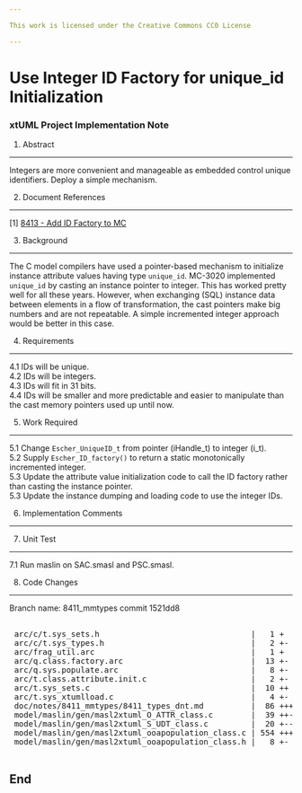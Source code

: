 ```yaml
---

This work is licensed under the Creative Commons CC0 License

---
```


# Use Integer ID Factory for unique_id Initialization
### xtUML Project Implementation Note

1. Abstract
-----------
Integers are more convenient and manageable as embedded control unique
identifiers.  Deploy a simple mechanism.

2. Document References
----------------------
[1] [8413 - Add ID Factory to MC](https://support.onefact.net/issues/8413)  

3. Background
-------------
The C model compilers have used a pointer-based mechanism to initialize
instance attribute values having type `unique_id`.  MC-3020 implemented
`unique_id` by casting an instance pointer to integer.  This has worked
pretty well for all these years.  However, when exchanging (SQL) instance
data between elements in a flow of transformation, the cast pointers
make big numbers and are not repeatable.  A simple incremented integer
approach would be better in this case.

4. Requirements
---------------
4.1 IDs will be unique.  
4.2 IDs will be integers.  
4.3 IDs will fit in 31 bits.  
4.4 IDs will be smaller and more predictable and easier to manipulate
than the cast memory pointers used up until now.  

5. Work Required
----------------
5.1 Change `Escher_UniqueID_t` from pointer (iHandle_t) to integer (i_t).  
5.2 Supply `Escher_ID_factory()` to return a static monotonically incremented
integer.  
5.3 Update the attribute value initialization code to call the ID factory
rather than casting the instance pointer.  
5.3 Update the instance dumping and loading code to use the integer IDs.  

6. Implementation Comments
--------------------------

7. Unit Test
------------
7.1 Run maslin on SAC.smasl and PSC.smasl.  

8. Code Changes
---------------
Branch name:  8411_mmtypes commit 1521dd8

<pre>

 arc/c/t.sys_sets.h                                |   1 +
 arc/c/t.sys_types.h                               |   2 +-
 arc/frag_util.arc                                 |   1 +
 arc/q.class.factory.arc                           |  13 +-
 arc/q.sys.populate.arc                            |   8 +-
 arc/t.class.attribute.init.c                      |   2 +-
 arc/t.sys_sets.c                                  |  10 ++
 arc/t.sys_xtumlload.c                             |   4 +-
 doc/notes/8411_mmtypes/8411_types_dnt.md          |  86 ++++++++++++
 model/maslin/gen/masl2xtuml_O_ATTR_class.c        |  39 ++---
 model/maslin/gen/masl2xtuml_S_UDT_class.c         |  20 +--
 model/maslin/gen/masl2xtuml_ooapopulation_class.c | 554 ++++++++++++++++++++++++++++++++++++++----------------------------------
 model/maslin/gen/masl2xtuml_ooapopulation_class.h |   8 +-

</pre>

End
---

